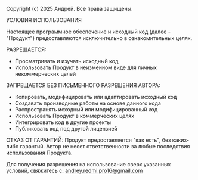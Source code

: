 Copyright (c) 2025 Андрей. Все права защищены.

УСЛОВИЯ ИСПОЛЬЗОВАНИЯ

Настоящее программное обеспечение и исходный код (далее - "Продукт") предоставляются исключительно в ознакомительных целях.

РАЗРЕШАЕТСЯ:
- Просматривать и изучать исходный код
- Использовать Продукт в неизменном виде для личных некоммерческих целей

ЗАПРЕЩАЕТСЯ БЕЗ ПИСЬМЕННОГО РАЗРЕШЕНИЯ АВТОРА:
- Копировать, модифицировать или адаптировать исходный код
- Создавать производные работы на основе данного кода
- Распространять исходный или модифицированный код
- Использовать Продукт в коммерческих целях
- Интегрировать код в другие проекты
- Публиковать код под другой лицензией

ОТКАЗ ОТ ГАРАНТИЙ:
Продукт предоставляется "как есть", без каких-либо гарантий. Автор не несет ответственности за любые последствия использования Продукта.

Для получения разрешения на использование сверх указанных условий, свяжитесь с: andrey.redmi.pro16@gmail.com

